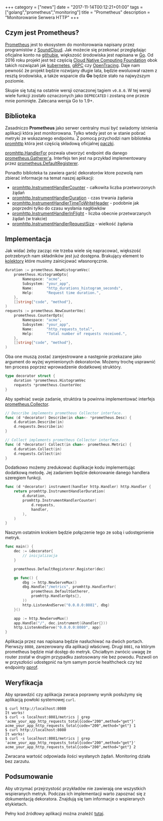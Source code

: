 +++
category = ["news"]
date = "2017-11-14T00:12:21+01:00"
tags = ["golang","prometheus","monitoring"]
title = "Prometheus"
description = "Monitorowanie Serwera HTTP"
+++

## Czym jest Prometheus?
[Prometheus](https://prometheus.io) jest to ekosystem do monitorowania napisany przez programistów z [SoundCloud](https://soundcloud.com). 
Jak możecie się przekonać przeglądając oficjalne konto na [githubie](https://github.com/prometheus), większość środowiska jest napisana w [Go](http://golang.org).
Od 2016 roku projekt jest też częścią [Cloud Native Computing Foundation](https://www.cncf.io) obok takich rozwiązań jak [kubernetes](https://kubernetes.io), [gRPC](http://grpc.io) czy [OpenTracing](http://opentracing.io).
Daje nam pewność że projekt będzie rozwijany długie lata, będzie ewoluował razem z resztą środowiska, a także wsparcie dla __Go__ będzie stało na najwyższym poziomie.

Skupie się tutaj na ostatnie wersji oznaczonej tagiem `v0.8.0`. 
W tej wersji wiele funkcji zostało oznaczonych jako `DEPRECATED` i zostaną one przeze mnie pominięte.
Zalecana wersja Go to 1.9+.

## Biblioteka

Zasadniczo __Prometheus__ jako serwer centralny musi być swiadomy istnienia aplikacji która jest monitorowana. 
Tylko wtedy jest on w stanie pobrać metryki ze wskazanego endpointu.
Z pomocą przychodzi nam biblioteka [promhttp](https://godoc.org/github.com/prometheus/client_golang/prometheus/promhttp) która jest częścią składową oficjalnej [paczki](https://github.com/prometheus/client_golang/tree/master/prometheus). 

[promhttp.HandlerFor](https://godoc.org/github.com/prometheus/client_golang/prometheus/promhttp#HandlerFor) pozwala utworzyć endpoint dla danego [prometheus.Gatherer'a](https://godoc.org/github.com/prometheus/client_golang/prometheus#Gatherer). 
Interfejs ten jest na przykład implementowany przez [prometheus.DefaultRegisterer](https://godoc.org/github.com/prometheus/client_golang/prometheus#pkg-variables).

Ponadto biblioteka ta zawiera garść dekoratorów ktore pozwolą nam zbierać informacje na temat naszej aplikacji:

* [promhttp.InstrumentHandlerCounter](https://godoc.org/github.com/prometheus/client_golang/prometheus/promhttp#InstrumentHandlerCounter) - całkowita liczba przetworzonych żądań
* [promhttp.InstrumentHandlerDuration](https://godoc.org/github.com/prometheus/client_golang/prometheus/promhttp#InstrumentHandlerDuration) - czas trwania żądania
* [promhttp.InstrumentHandlerTimeToWriteHeader](https://godoc.org/github.com/prometheus/client_golang/prometheus/promhttp#InstrumentHandlerTimeToWriteHeader) - podobnie jak poprzedni tylko do czasu wysłania nagłówków
* [promhttp.InstrumentHandlerInFlight](https://godoc.org/github.com/prometheus/client_golang/prometheus/promhttp#InstrumentHandlerInFlight) - liczba obecnie przetwarzanych żądań (w trakcie)
* [promhttp.InstrumentHandlerRequestSize](https://godoc.org/github.com/prometheus/client_golang/prometheus/promhttp#InstrumentHandlerRequestSize) - wielkość żądania

## Implementacja

Jak widać żeby zacząc nie trzeba wiele się napracować, większość potrzebnych nam składników jest już dostępna.
Brakujący element to [kolektory](https://godoc.org/github.com/prometheus/client_golang/prometheus#Collector) które musimy zainicjować własnoręcznie.

```go
duration := prometheus.NewHistogramVec(
    prometheus.HistogramOpts{
        Namespace: "acme",
        Subsystem: "your_app",
        Name:      "http_durations_histogram_seconds",
        Help:      "Request time duration.",
    },
    []string{"code", "method"},
)
requests := prometheus.NewCounterVec(
    prometheus.CounterOpts{
        Namespace: "acme",
        Subsystem: "your_app",
        Name:      "http_requests_total",
        Help:      "Total number of requests received.",
    },
    []string{"code", "method"},
)
```

Oba one muszą zostać zarejestrowane a następnie przekazane jako argument do wyżej wymienionych dekoratorów.
Możemy trochę usprawnić ten process poprzez wprowadzenie dodatkowej struktóry. 

```go
type decorator struct {
	duration *prometheus.HistogramVec
	requests *prometheus.CounterVec
}
```

Aby spełniać swoje zadanie, struktóra ta powinna implementować interfejs [prometheus.Collector](https://godoc.org/github.com/prometheus/client_golang/prometheus#Collector).

```go
// Describe implements prometheus Collector interface.
func (d *decorator) Describe(in chan<- *prometheus.Desc) {
	d.duration.Describe(in)
	d.requests.Describe(in)
}

// Collect implements prometheus Collector interface.
func (d *decorator) Collect(in chan<- prometheus.Metric) {
	d.duration.Collect(in)
	d.requests.Collect(in)
}
```

Dodatkowo możemy zredukować duplikacje kodu implementując dodatkową metodę.
Jej zadaniem będzie dekorowanie danego handlera szeregiem funkcji.

```go
func (d *decorator) instrument(handler http.Handler) http.Handler {
	return promhttp.InstrumentHandlerDuration(
		d.duration,
		promhttp.InstrumentHandlerCounter(
			d.requests,
			handler,
		),
	)
}
```

Naszym ostatnim krokiem będzie połączenie tego ze sobą i udostępnienie metryk. 

```go
func main() {
    dec := &decorator{
        // inicjalizacja
    }

    prometheus.DefaultRegisterer.Register(dec)

    go func() {
        dbg := http.NewServeMux()
        dbg.Handle("/metrics", promhttp.HandlerFor(
            prometheus.DefaultGatherer,
            promhttp.HandlerOpts{},
        ))
        http.ListenAndServe("0.0.0.0:8081", dbg)
    }()

    app := http.NewServeMux()
    app.Handle("/", dec.instrument(&handler{}))
    http.ListenAndServe("0.0.0.0:8080", app)
}
```

Aplikacja przez nas napisana będzie nasłuchiwać na dwóch portach. 
Pierwszy `8080`, zarezerowany dla aplikacji właściwej. 
Drugi `8081`, na którym prometheus będzie miał dostęp do metryk.
Chciałbym zwrócic uwagę że router został w drugim przypadku zastosowany nie bez powodu.
Pozwoli on w przyszłości udostępnić na tym samym porcie healthcheck czy też endpointy [pprof](https://golang.org/pkg/net/http/pprof/).

## Weryfikacja

Aby sprawdzić czy aplikacja zwraca poprawny wynik posłużymy się aplikacją powłoki systemowej `curl`.

```
$ curl http://localhost:8080
It works!
$ curl -s localhost:8081/metrics | grep 'acme_your_app_http_requests_total{code="200",method="get"}'
acme_your_app_http_requests_total{code="200",method="get"} 1
$ curl http://localhost:8080
It works!
$ curl -s localhost:8081/metrics | grep 'acme_your_app_http_requests_total{code="200",method="get"}'
acme_your_app_http_requests_total{code="200",method="get"} 2
```

Zwracana wartość odpowiada ilości wysłanych żądań. 
Monitoring działa bez zarzutu. 


## Podsumowanie

Aby utrzymać przejrzystość przykładów nie zawierają one wszystkich wspieranych metryk. 
Podczas ich implementacji warto zapoznać się z dokumentacją dekoratora. 
Znajdują się tam informacje o wspieranych etykietach.

Pełny kod źródłowy aplikacji można znaleźć [tutaj](https://github.com/piotrkowalczuk/blog/tree/master/examples/prometheus-monitorowanie-serwera-http).